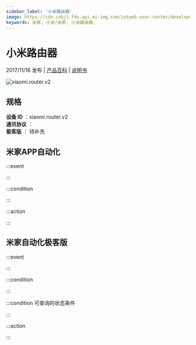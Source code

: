 ```yaml
---
sidebar_label: '小米路由器'
image: https://cdn.cnbj1.fds.api.mi-img.com/iotweb-user-center/developer_1679047510407lLSwj8R3.png?GalaxyAccessKeyId=AKVGLQWBOVIRQ3XLEW&Expires=9223372036854775807&Signature=+zWFEVOnNWfUaLvRsyfbUpWWe1I=
keywords: 米家, 小米/米家, 小米路由器, 
---
```

# 小米路由器

2017/11/16 发布 | [产品百科](https://home.mi.com/webapp/content/baike/product/index.html?model=xiaomi.router.v2/) | [说明书](https://home.mi.com/views/introduction.html?model=xiaomi.router.v2&region=cn)

![xiaomi.router.v2](https://cdn.cnbj1.fds.api.mi-img.com/iotweb-user-center/developer_1679047510407lLSwj8R3.png?GalaxyAccessKeyId=AKVGLQWBOVIRQ3XLEW&Expires=9223372036854775807&Signature=+zWFEVOnNWfUaLvRsyfbUpWWe1I=)

## 规格  
> 
**设备 ID** ：xiaomi.router.v2  
**通讯协议** ：  
**极客版**  ： 待补充 


## 米家APP自动化  

:::event  

:::

:::condition  

:::

:::action   

:::

## 米家自动化极客版  

:::event  

:::

:::condition  

:::

:::condition 可查询的状态条件  

:::

:::action  

:::

        
